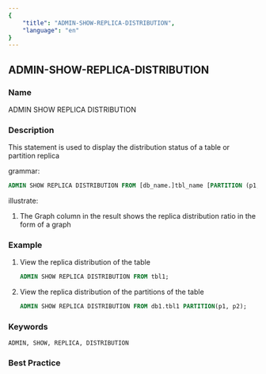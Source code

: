 ```yaml
---
{
    "title": "ADMIN-SHOW-REPLICA-DISTRIBUTION",
    "language": "en"
}
---
```


<!--
Licensed to the Apache Software Foundation (ASF) under one
or more contributor license agreements.  See the NOTICE file
distributed with this work for additional information
regarding copyright ownership.  The ASF licenses this file
to you under the Apache License, Version 2.0 (the
"License"); you may not use this file except in compliance
with the License.  You may obtain a copy of the License at

  http://www.apache.org/licenses/LICENSE-2.0

Unless required by applicable law or agreed to in writing,
software distributed under the License is distributed on an
"AS IS" BASIS, WITHOUT WARRANTIES OR CONDITIONS OF ANY
KIND, either express or implied.  See the License for the
specific language governing permissions and limitations
under the License.
-->

## ADMIN-SHOW-REPLICA-DISTRIBUTION

### Name

ADMIN SHOW REPLICA DISTRIBUTION

### Description

This statement is used to display the distribution status of a table or partition replica

grammar:

```sql
ADMIN SHOW REPLICA DISTRIBUTION FROM [db_name.]tbl_name [PARTITION (p1, ...)];
````

illustrate:

1. The Graph column in the result shows the replica distribution ratio in the form of a graph

### Example

1. View the replica distribution of the table

    ```sql
    ADMIN SHOW REPLICA DISTRIBUTION FROM tbl1;
    ````

  2. View the replica distribution of the partitions of the table

      ```sql
     ADMIN SHOW REPLICA DISTRIBUTION FROM db1.tbl1 PARTITION(p1, p2);
      ````

### Keywords

    ADMIN, SHOW, REPLICA, DISTRIBUTION

### Best Practice

